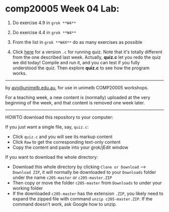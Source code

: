  comp20005 Week 04 Lab:
=======
1. Do exercise 4.9 in `grok **W4**`

1. Do exercise 4.4 in `grok **W4**`

1. From the list in `grok **W4X**` do as many exercises as possible 

1. Click [here](./quiz.c) for a version `.c` for running quiz. Note that 
it's totally different from the one described last week.
Actually,  **quiz.c** let you redo the quiz we did today! Compile and run it, and you can test
if you fully understood the quiz. Then explore **quiz.c** to see how the program works.



-------------------------------------------------------------
by avo@unimelb.edu.au, for use in unimelb COMP20005 workshops.

For a teaching week, a new content is (normally) uploaded at the very beginning of the week, and that content is removed one week later.

------------------------------------------------------
HOWTO download this repository to your computer:

If you just want a single file, say, `quiz.c`:
  * Click `quiz.c` and you will see its markup content
  * Click `Raw` to get the corresponding text-only content 
  * Copy the content and paste into your grok/jEdit window


If you want to download the whole directory:
  * Download this whole directory by clicking `Clone or Download` --> `Download ZIP`, it will normally be downloaded to your `Downloads` folder under the name `c205-master` or `c205-master.ZIP`
  * Then copy or move the folder `c205-master` from `Downloads` to under your working folder
  * If the downloaded `c205-master` has the extension `.ZIP`, you likely need to expand the zipped file with command `unzip c205-master.ZIP`. If the command doesn't work, ask Google how to unzip.
 
